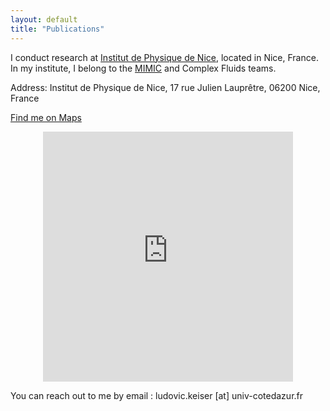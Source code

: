 ```yaml
---
layout: default
title: "Publications"
---
```


I conduct research at [Institut de Physique de Nice](https://inphyni.univ-cotedazur.eu), located in Nice, France. In my institute, I belong to the [MIMIC](https://inphyni.univ-cotedazur.eu/sites/mimic) and Complex Fluids teams. 

Address: Institut de Physique de Nice, 17 rue Julien Lauprêtre, 06200 Nice, France

[Find me on Maps](https://maps.app.goo.gl/n6TT2zaq1ujx7GY29)

<div style="text-align: center;">
<iframe src="https://www.google.com/maps/embed?pb=!1m18!1m12!1m3!1d2885.4431763044904!2d7.200045675658671!3d43.680549150662365!2m3!1f0!2f0!3f0!3m2!1i1024!2i768!4f13.1!3m3!1m2!1s0x12cdd18b1f186fdd%3A0x81edd54adf24e1e6!2sINPHYNI%20-%20Institut%20de%20Physique%20(Universit%C3%A9%20C%C3%B4te%20d&#39;Azur%20-%20CNRS)!5e0!3m2!1sfr!2sfr!4v1728135992863!5m2!1sfr!2sfr" width="400" height="400" style="border:0;" allowfullscreen="" loading="lazy" referrerpolicy="no-referrer-when-downgrade"></iframe>
</div>

You can reach out to me by email : ludovic.keiser [at] univ-cotedazur.fr
